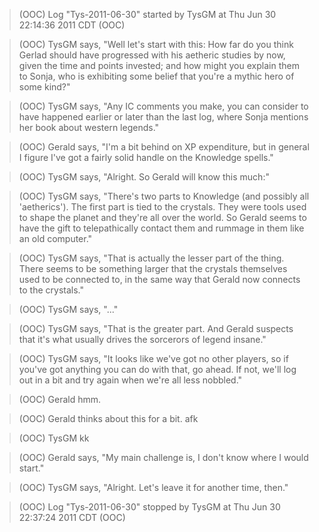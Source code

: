 > (OOC) Log "Tys-2011-06-30" started by TysGM at Thu Jun 30 22:14:36 2011 CDT (OOC)

> (OOC) TysGM says, "Well let's start with this: How far do you think Gerlad should have progressed with his aetheric studies by now, given the time and points invested; and how might you explain them to Sonja, who is exhibiting some belief that you're a mythic hero of some kind?"

> (OOC) TysGM says, "Any IC comments you make, you can consider to have happened earlier or later than the last log, where Sonja mentions her book about western legends."

> (OOC) Gerald says, "I'm a bit behind on XP expenditure, but in general I figure I've got a fairly solid handle on the Knowledge spells."

> (OOC) TysGM says, "Alright. So Gerald will know this much:"

> (OOC) TysGM says, "There's two parts to Knowledge (and possibly all 'aetherics'). The first part is tied to the crystals. They were tools used to shape the planet and they're all over the world. So Gerald seems to have the gift to telepathically contact them and rummage in them like an old computer."

> (OOC) TysGM says, "That is actually the lesser part of the thing. There seems to be something larger that the crystals themselves used to be connected to, in the same way that Gerald now connects to the crystals."

> (OOC) TysGM says, "..."

> (OOC) TysGM says, "That is the greater part. And Gerald suspects that it's what usually drives the sorcerors of legend insane."

> (OOC) TysGM says, "It looks like we've got no other players, so if you've got anything you can do with that, go ahead. If not, we'll log out in a bit and try again when we're all less nobbled."

> (OOC) Gerald hmm.

> (OOC) Gerald thinks about this for a bit. afk

> (OOC) TysGM kk

> (OOC) Gerald says, "My main challenge is, I don't know where I would start."

> (OOC) TysGM says, "Alright. Let's leave it for another time, then."

> (OOC) Log "Tys-2011-06-30" stopped by TysGM at Thu Jun 30 22:37:24 2011 CDT (OOC)